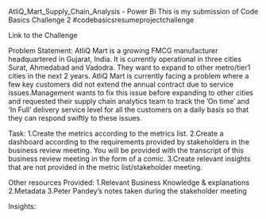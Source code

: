 AtliQ_Mart_Supply_Chain_Analysis - Power Bi
This is my submission of Code Basics Challenge 2 #codebasicsresumeprojectchallenge

Link to the Challenge

Problem Statement:
AtliQ Mart is a growing FMCG manufacturer headquartered in Gujarat, India. It is currently operational in three cities Surat, Ahmedabad and Vadodra. They want to expand to other metro/tier1 cities in the next 2 years.
AtliQ Mart is currently facing a problem where a few key customers did not extend the annual contract due to service issues.Management wants to fix this issue before expanding to other cities and requested their supply chain analytics team to track the ’On time’ and ‘In Full’ delivery service level for all the customers on a daily basis so that they can respond swiftly to these issues.

Task:
1.Create the metrics according to the metrics list.
2.Create a dashboard according to the requirements provided by stakeholders in the business review meeting. You will be provided with the transcript of this business review meeting in the form of a comic.
3.Create relevant insights that are not provided in the metric list/stakeholder meeting.

Other resources Provided:
1.Relevant Business Knowledge & explanations
2.Metadata
3.Peter Pandey’s notes taken during the stakeholder meeting

Insights:


